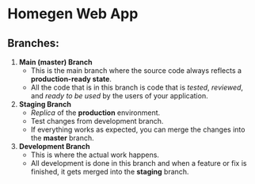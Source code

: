 # Homegen Web App

## Branches:

1. **Main (master) Branch**
   - This is the main branch where the source code always reflects a **production-ready state**.
   - All the code that is in this branch is code that is _tested_, _reviewed_, and _ready to be used_ by the users of your application.
2. **Staging Branch**
   - _Replica_ of the **production** environment.
   - Test changes from development branch.
   - If everything works as expected, you can merge the changes into the **master** branch.
3. **Development Branch**
   - This is where the actual work happens.
   - All development is done in this branch and when a feature or fix is finished, it gets merged into the **staging** branch.
